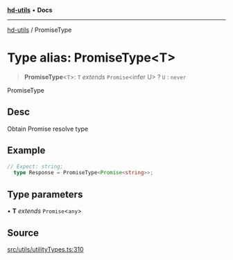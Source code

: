 [**hd-utils**](../README.md) • **Docs**

***

[hd-utils](../globals.md) / PromiseType

# Type alias: PromiseType\<T\>

> **PromiseType**\<`T`\>: `T` *extends* `Promise`\<infer U\> ? `U` : `never`

PromiseType

## Desc

Obtain Promise resolve type

## Example

```ts
// Expect: string;
  type Response = PromiseType<Promise<string>>;
```

## Type parameters

• **T** *extends* `Promise`\<`any`\>

## Source

[src/utils/utilityTypes.ts:310](https://github.com/AhmadHddad/h-utils/blob/b1dfa95e218c9605f39fc234662ef50e62fadcb8/src/utils/utilityTypes.ts#L310)
